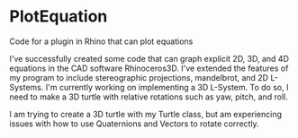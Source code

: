 # PlotEquation
Code for a plugin in Rhino that can plot equations

I've successfully created some code that can graph explicit 2D, 3D, and 4D equations in the CAD software Rhinoceros3D. I've extended the features of my program to include stereographic projections, mandelbrot, and 2D L-Systems. I'm currently working on implementing a 3D L-System. To do so, I need to make a 3D turtle with relative rotations such as yaw, pitch, and roll.

I am trying to create a 3D turtle with my Turtle class, but am experiencing issues with how to use Quaternions and Vectors to rotate correctly.
